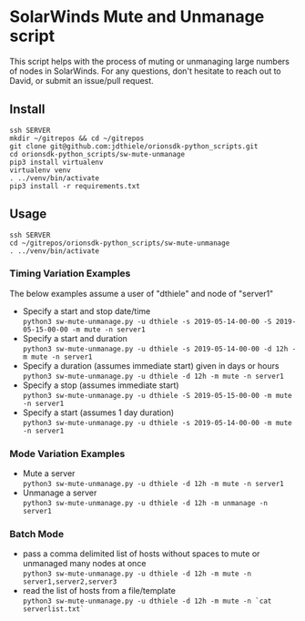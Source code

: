 # SolarWinds Mute and Unmanage script

This script helps with the process of muting or unmanaging large numbers of nodes in SolarWinds. For any questions, don't hesitate to reach out to David, or submit an issue/pull request.

## Install

``` shell
ssh SERVER
mkdir ~/gitrepos && cd ~/gitrepos
git clone git@github.com:jdthiele/orionsdk-python_scripts.git
cd orionsdk-python_scripts/sw-mute-unmanage
pip3 install virtualenv
virtualenv venv
. ../venv/bin/activate
pip3 install -r requirements.txt
```

## Usage

``` shell
ssh SERVER  
cd ~/gitrepos/orionsdk-python_scripts/sw-mute-unmanage  
. ../venv/bin/activate
```

### Timing Variation Examples

The below examples assume a user of "dthiele" and node of "server1"

- Specify a start and stop date/time  
`python3 sw-mute-unmanage.py -u dthiele -s 2019-05-14-00-00 -S 2019-05-15-00-00 -m mute -n server1`
- Specify a start and duration  
`python3 sw-mute-unmanage.py -u dthiele -s 2019-05-14-00-00 -d 12h -m mute -n server1`
- Specify a duration (assumes immediate start) given in days or hours  
`python3 sw-mute-unmanage.py -u dthiele -d 12h -m mute -n server1`
- Specify a stop (assumes immediate start)  
`python3 sw-mute-unmanage.py -u dthiele -S 2019-05-15-00-00 -m mute -n server1`
- Specify a start (assumes 1 day duration)  
`python3 sw-mute-unmanage.py -u dthiele -s 2019-05-14-00-00 -m mute -n server1`

### Mode Variation Examples

- Mute a server  
`python3 sw-mute-unmanage.py -u dthiele -d 12h -m mute -n server1`
- Unmanage a server  
`python3 sw-mute-unmanage.py -u dthiele -d 12h -m unmanage -n server1`

### Batch Mode

- pass a comma delimited list of hosts without spaces to mute or unmanaged many nodes at once  
`python3 sw-mute-unmanage.py -u dthiele -d 12h -m mute -n server1,server2,server3`
- read the list of hosts from a file/template  
``python3 sw-mute-unmanage.py -u dthiele -d 12h -m mute -n `cat serverlist.txt` ``